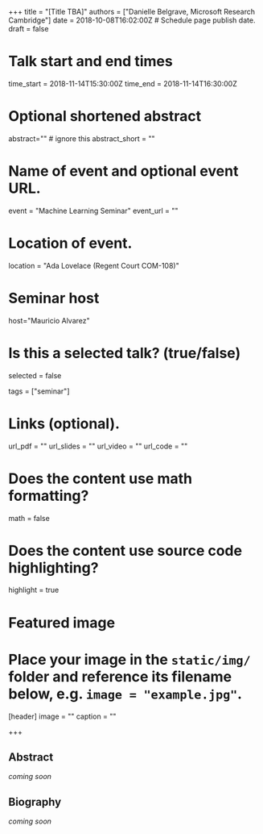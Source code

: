 +++
title = "[Title TBA]"
authors = ["Danielle Belgrave, Microsoft Research Cambridge"]
date = 2018-10-08T16:02:00Z  # Schedule page publish date.
draft = false

# Talk start and end times
time_start = 2018-11-14T15:30:00Z
time_end = 2018-11-14T16:30:00Z

# Optional shortened abstract
abstract="" # ignore this
abstract_short = ""

# Name of event and optional event URL.
event = "Machine Learning Seminar"
event_url = ""

# Location of event.
location = "Ada Lovelace (Regent Court COM-108)"

# Seminar host
host="Mauricio Alvarez"

# Is this a selected talk? (true/false)
selected = false

tags = ["seminar"]

# Links (optional).
url_pdf = ""
url_slides = ""
url_video = ""
url_code = ""

# Does the content use math formatting?
math = false

# Does the content use source code highlighting?
highlight = true

# Featured image
# Place your image in the `static/img/` folder and reference its filename below, e.g. `image = "example.jpg"`.
[header]
image = ""
caption = ""

+++

## Abstract

_coming soon_

## Biography

_coming soon_
